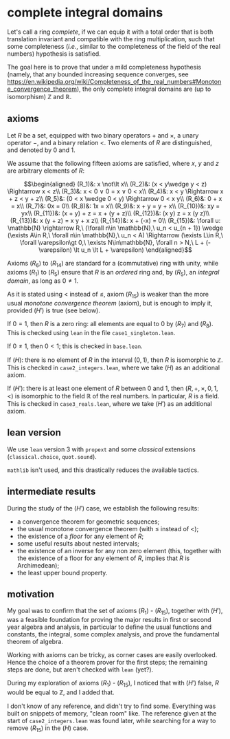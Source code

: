 # complete integral domains

Let's call a ring *complete*, if we can equip it with a total order that is both translation invariant and compatible with the ring multiplication, such that some completeness (*i.e.*, similar to the completeness of the field of the real numbers) hypothesis is satisfied.

The goal here is to prove that under a mild completeness hypothesis (namely, that any bounded increasing sequence converges, see https://en.wikipedia.org/wiki/Completeness_of_the_real_numbers#Monotone_convergence_theorem), the only complete integral domains are (up to isomorphism) $\mathbb{Z}$ and $\mathbb{R}$.

## axioms

Let $R$ be a set, equipped with two binary operators $+$ and $\times$, a unary operator $-$, and a binary relation $\lt$. Two elements of $R$ are distinguished, and denoted by $0$ and $1$.

We assume that the following fifteen axioms are satisfied, where $x$, $y$ and $z$ are arbitrary elements of $R$:

$$\begin{aligned}
(R_1)&: x \not\lt x\\
(R_2)&: (x < y\wedge y < z) \Rightarrow x < z\\
(R_3)&: x < 0 ∨ 0 = x ∨ 0 < x\\
(R_4)&: x < y \Rightarrow x + z < y + z\\
(R_5)&: (0 < x \wedge 0 < y) \Rightarrow 0 < x y\\
(R_6)&: 0 + x = x\\
(R_7)&: 0x = 0\\
(R_8)&: 1x = x\\
(R_9)&: x + y = y + x\\
(R_{10})&: xy = yx\\
(R_{11})&: (x + y) + z = x + (y + z)\\
(R_{12})&: (x y) z = x (y z)\\
(R_{13})&: x (y + z) = x  y + x  z\\
(R_{14})&: x + (-x) = 0\\
(R_{15})&: \forall u: \mathbb{N} \rightarrow R,\ (\forall n\in \mathbb{N},\ u_n < u_{n + 1}) \wedge (\exists A\in R,\ \forall n\in \mathbb{N},\ u_n < A) \Rightarrow (\exists L\in R,\ \forall \varepsilon\gt 0,\ \exists N\in\mathbb{N}, \forall n > N,\ L + (-\varepsilon) \lt u_n \lt L + \varepsilon)
\end{aligned}$$

Axioms $(R_6)$ to $(R_{14})$ are standard for a (commutative) ring with unity, while axioms $(R_1)$ to $(R_5)$ ensure that $R$ is an *ordered* ring and, by $(R_5)$, an *integral domain*, as long as $0\neq 1$.

As it is stated using $\lt$ instead of $\le$, axiom $(R_{15})$ is weaker than the more usual *monotone convergence theorem* (axiom), but is enough to imply it, provided $(H')$ is true (see below).

If $0=1$, then $R$ is a zero ring: all elements are equal to $0$ by $(R_7)$ and $(R_8)$. This is checked using ``lean`` in the file ``case1_singleton.lean``.

If $0\neq 1$, then $0\lt 1$; this is checked in ``base.lean``.

If $(H)$: there is no element of $R$ in the interval $(0,1)$, then $R$ is isomorphic to $\mathbb{Z}$. This is checked in ``case2_integers.lean``, where we take $(H)$ as an additional axiom.

If $(H')$: there is at least one element of $R$ between $0$ and $1$, then $(R,+,\times,0,1,\lt)$ is isomorphic to the field $\mathbb{R}$ of the real numbers. In particular, $R$ is a field. This is checked in ``case3_reals.lean``, where we take $(H')$ as an additional axiom.

## lean version

We use ``lean`` version 3 with ``propext`` and some *classical* extensions (``classical.choice``, ``quot.sound``).

``mathlib`` isn't used, and this drastically reduces the available tactics.

## intermediate results

During the study of the $(H')$ case, we establish the following results:
* a convergence theorem for geometric sequences;
* the usual monotone convergence theorem (with $\le$ instead of $\lt$);
* the existence of a *floor* for any element of $R$;
* some useful results about nested intervals;
* the existence of an inverse for any non zero element (this, together with the existence of a floor for any element of $R$, implies that $R$ is Archimedean);
* the least upper bound property.

## motivation

My goal was to confirm that the set of axioms $(R_1)$ - $(R_{15})$, together with $(H')$, was a feasible foundation for proving the major results in first or second year algebra and analysis, in particular to define the usual functions and constants, the integral, some complex analysis, and prove the fundamental theorem of algebra.

Working with axioms can be tricky, as corner cases are easily overlooked. Hence the choice of a theorem prover for the first steps; the remaining steps are done, but aren't checked with ``lean`` (yet?).

During my exploration of axioms $(R_1)$ - $(R_{15})$, I noticed that with $(H')$ false, $R$ would be equal to $\mathbb{Z}$, and I added that.

I don't know of any reference, and didn't try to find some. Everything was built on snippets of memory, "clean room" like. The reference given at the start of ``case2_integers.lean`` was found later, while searching for a way to remove $(R_{15})$ in the $(H)$ case.




